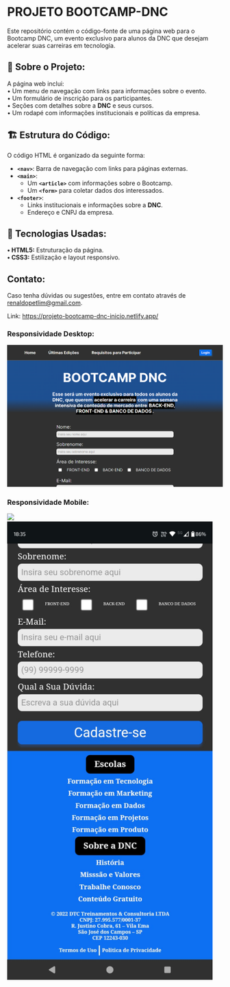 # PROJETO BOOTCAMP-DNC
Este repositório contém o código-fonte de uma página web para o Bootcamp DNC, um evento exclusivo para alunos da DNC que desejam acelerar suas carreiras em tecnologia.

## 📌 Sobre o Projeto:
A página web inclui: <br>
• Um menu de navegação com links para informações sobre o evento. <br>
• Um formulário de inscrição para os participantes. <br>
• Seções com detalhes sobre a **DNC** e seus cursos. <br>
• Um rodapé com informações institucionais e políticas da empresa.

## 🏗 Estrutura do Código:
O código HTML é organizado da seguinte forma:

- **`<nav>`**: Barra de navegação com links para páginas externas.
- **`<main>`**:
  - Um **`<article>`** com informações sobre o Bootcamp.
  - Um **`<form>`** para coletar dados dos interessados.
- **`<footer>`**:
  - Links institucionais e informações sobre a **DNC**.
  - Endereço e CNPJ da empresa.

## 🚀 Tecnologias Usadas: 
<b>• HTML5:</b> Estruturação da página. <br>
<b>• CSS3:</b> Estilização e layout responsivo.

## Contato:
Caso tenha dúvidas ou sugestões, entre em contato através de renaldopetlim@gmail.com.

Link: https://projeto-bootcamp-dnc-inicio.netlify.app/

### Responsividade Desktop:
<img src="/readme/bootcamp-pc.png" width="720px">

### Responsividade Mobile:
<img src="/readme/bootcamp-mobile-1.jpg" width="480px"> <br>
<img src="/readme/bootcamp-mobile-2.jpg" width="480px">

